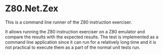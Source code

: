 # Z80.Net.Zex
This is a command line runner of the Z80 instruction exerciser. 

It allows running the Z80 instruction exerciser on a Z80 emulator and compare the results with the expected results.
The test is implemented as a command line application since it can run for a relatively long time and it is not practical to execute them as a part of the normal unit tests run.
